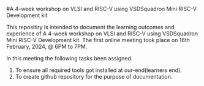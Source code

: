 #A 4-week workshop on VLSI and RISC-V using VSDSquadron Mini RISC-V Development kit

This repositiry is intended to document the learning outcomes and experience of A 4-week workshop on VLSI and RISC-V using VSDSquadron Mini RISC-V Development kit. The first online meeting took place on 16th February, 2024, @ 6PM to 7PM.

In this meeting the following tasks been assigned.
1. To ensure all required tools got installed at our-end(learners end).
2. To create github repository for the purpose of documentation.
